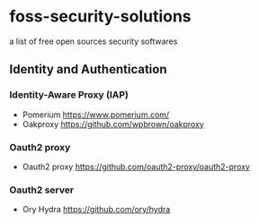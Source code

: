 # foss-security-solutions
a list of free open sources security softwares

## Identity and Authentication

### Identity-Aware Proxy (IAP)
- Pomerium https://www.pomerium.com/
- Oakproxy https://github.com/wpbrown/oakproxy

### Oauth2 proxy
- Oauth2 proxy https://github.com/oauth2-proxy/oauth2-proxy

### Oauth2 server
- Ory Hydra https://github.com/ory/hydra
